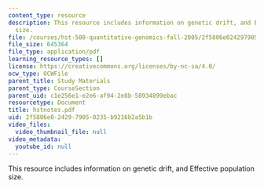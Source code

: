 ```yaml
---
content_type: resource
description: This resource includes information on genetic drift, and Effective population
  size.
file: /courses/hst-508-quantitative-genomics-fall-2005/2f5806e0242979050235b9216b2a5b1b_hstnotes.pdf
file_size: 645364
file_type: application/pdf
learning_resource_types: []
license: https://creativecommons.org/licenses/by-nc-sa/4.0/
ocw_type: OCWFile
parent_title: Study Materials
parent_type: CourseSection
parent_uid: c1e256e1-e2e6-af94-2e8b-58934899ebac
resourcetype: Document
title: hstnotes.pdf
uid: 2f5806e0-2429-7905-0235-b9216b2a5b1b
video_files:
  video_thumbnail_file: null
video_metadata:
  youtube_id: null
---
```

This resource includes information on genetic drift, and Effective population size.
